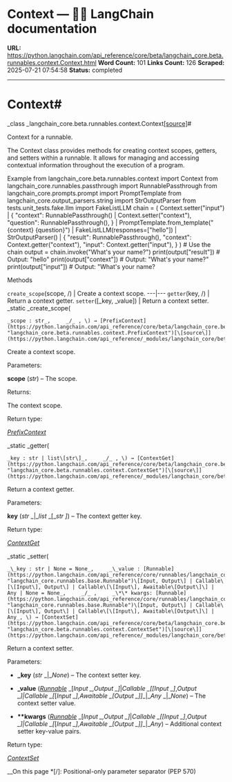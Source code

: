 # Context — 🦜🔗 LangChain  documentation

**URL:** https://python.langchain.com/api_reference/core/beta/langchain_core.beta.runnables.context.Context.html
**Word Count:** 101
**Links Count:** 126
**Scraped:** 2025-07-21 07:54:58
**Status:** completed

---

# Context\#

_class _langchain\_core.beta.runnables.context.Context[\[source\]](https://python.langchain.com/api_reference/_modules/langchain_core/beta/runnables/context.html#Context)\#     

Context for a runnable.

The Context class provides methods for creating context scopes, getters, and setters within a runnable. It allows for managing and accessing contextual information throughout the execution of a program.

Example               from langchain_core.beta.runnables.context import Context     from langchain_core.runnables.passthrough import RunnablePassthrough     from langchain_core.prompts.prompt import PromptTemplate     from langchain_core.output_parsers.string import StrOutputParser     from tests.unit_tests.fake.llm import FakeListLLM          chain = (         Context.setter("input")         | {             "context": RunnablePassthrough()                     | Context.setter("context"),             "question": RunnablePassthrough(),         }         | PromptTemplate.from_template("{context} {question}")         | FakeListLLM(responses=["hello"])         | StrOutputParser()         | {             "result": RunnablePassthrough(),             "context": Context.getter("context"),             "input": Context.getter("input"),         }     )          # Use the chain     output = chain.invoke("What's your name?")     print(output["result"])  # Output: "hello"     print(output["context"])  # Output: "What's your name?"     print(output["input"])  # Output: "What's your name?     

Methods

`create_scope`\(scope, /\) | Create a context scope.   ---|---   `getter`\(key, /\) | Return a context getter.   `setter`\(\[\_key, \_value\]\) | Return a context setter.      _static _create\_scope\(

    _scope : str_,     _/_ , \) → [PrefixContext](https://python.langchain.com/api_reference/core/beta/langchain_core.beta.runnables.context.PrefixContext.html#langchain_core.beta.runnables.context.PrefixContext "langchain_core.beta.runnables.context.PrefixContext")[\[source\]](https://python.langchain.com/api_reference/_modules/langchain_core/beta/runnables/context.html#Context.create_scope)\#     

Create a context scope.

Parameters:     

**scope** \(_str_\) – The scope.

Returns:     

The context scope.

Return type:     

[_PrefixContext_](https://python.langchain.com/api_reference/core/beta/langchain_core.beta.runnables.context.PrefixContext.html#langchain_core.beta.runnables.context.PrefixContext "langchain_core.beta.runnables.context.PrefixContext")

_static _getter\(

    _key : str | list\[str\]_,     _/_ , \) → [ContextGet](https://python.langchain.com/api_reference/core/beta/langchain_core.beta.runnables.context.ContextGet.html#langchain_core.beta.runnables.context.ContextGet "langchain_core.beta.runnables.context.ContextGet")[\[source\]](https://python.langchain.com/api_reference/_modules/langchain_core/beta/runnables/context.html#Context.getter)\#     

Return a context getter.

Parameters:     

**key** \(_str_ _|__list_ _\[__str_ _\]_\) – The context getter key.

Return type:     

[_ContextGet_](https://python.langchain.com/api_reference/core/beta/langchain_core.beta.runnables.context.ContextGet.html#langchain_core.beta.runnables.context.ContextGet "langchain_core.beta.runnables.context.ContextGet")

_static _setter\(

    _\_key : str | None = None_,     _\_value : [Runnable](https://python.langchain.com/api_reference/core/runnables/langchain_core.runnables.base.Runnable.html#langchain_core.runnables.base.Runnable "langchain_core.runnables.base.Runnable")\[Input, Output\] | Callable\[\[Input\], Output\] | Callable\[\[Input\], Awaitable\[Output\]\] | Any | None = None_,     _/_ ,     _\*\* kwargs: [Runnable](https://python.langchain.com/api_reference/core/runnables/langchain_core.runnables.base.Runnable.html#langchain_core.runnables.base.Runnable "langchain_core.runnables.base.Runnable")\[Input, Output\] | Callable\[\[Input\], Output\] | Callable\[\[Input\], Awaitable\[Output\]\] | Any_, \) → [ContextSet](https://python.langchain.com/api_reference/core/beta/langchain_core.beta.runnables.context.ContextSet.html#langchain_core.beta.runnables.context.ContextSet "langchain_core.beta.runnables.context.ContextSet")[\[source\]](https://python.langchain.com/api_reference/_modules/langchain_core/beta/runnables/context.html#Context.setter)\#     

Return a context setter.

Parameters:     

  * **\_key** \(_str_ _|__None_\) – The context setter key.

  * **\_value** \([_Runnable_](https://python.langchain.com/api_reference/core/runnables/langchain_core.runnables.base.Runnable.html#langchain_core.runnables.base.Runnable "langchain_core.runnables.base.Runnable") _\[__Input_ _,__Output_ _\]__|__Callable_ _\[__\[__Input_ _\]__,__Output_ _\]__|__Callable_ _\[__\[__Input_ _\]__,__Awaitable_ _\[__Output_ _\]__\]__|__Any_ _|__None_\) – The context setter value.

  * **\*\*kwargs** \([_Runnable_](https://python.langchain.com/api_reference/core/runnables/langchain_core.runnables.base.Runnable.html#langchain_core.runnables.base.Runnable "langchain_core.runnables.base.Runnable") _\[__Input_ _,__Output_ _\]__|__Callable_ _\[__\[__Input_ _\]__,__Output_ _\]__|__Callable_ _\[__\[__Input_ _\]__,__Awaitable_ _\[__Output_ _\]__\]__|__Any_\) – Additional context setter key-value pairs.

Return type:     

[_ContextSet_](https://python.langchain.com/api_reference/core/beta/langchain_core.beta.runnables.context.ContextSet.html#langchain_core.beta.runnables.context.ContextSet "langchain_core.beta.runnables.context.ContextSet")

__On this page   *[/]: Positional-only parameter separator (PEP 570)
